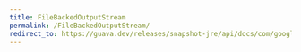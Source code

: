 ```yaml
---
title: FileBackedOutputStream
permalink: /FileBackedOutputStream/
redirect_to: https://guava.dev/releases/snapshot-jre/api/docs/com/google/common/io/FileBackedOutputStream.html
---
```

